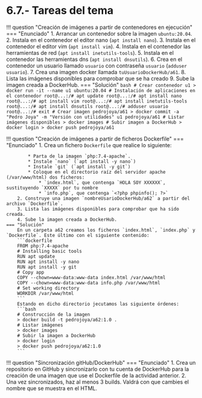 # 6.7.- Tareas del tema

!!! question "Creación de imágenes a partir de contenedores en ejecución"
    === "Enunciado"
        1. Arrancar un contenedor sobre la imagen `ubuntu:20.04`.
        2. Instala en el contenedor el editor nano (`apt install nano`).
        3. Instala en el contenedor el editor vim (`apt install vim`).
        4. Instala en el contenedor las herramientas de red (`apt install inetutils-tools`).
        5. Instala en el contenedor las herramientas dns (`apt install dnsutils`).
        6. Crea en el contenedor un usuario llamado `usuario` con contraseña `usuario` (`adduser usuario`).
        7. Crea una imagen docker llamada `tuUsuarioDockerHub/a61`.
        8. Lista las imágenes disponibles para comprobar que se ha creado
        9. Sube la imagen creada a DockerHub.
    === "Solución"
        ```bash
        # Crear contenedor u1
        > docker run -it --name u1 ubuntu:20.04
        # Instalación de aplicaciones en el contenedor
        root@...:/# apt update
        root@...:/# apt install nano
        root@...:/# apt install vim
        root@...:/# apt install inetutils-tools
        root@...:/# apt install dnsutils
        root@...:/# adduser usuario
        root@...:/# exit
        # Crear imagen pedrojoya/a61
        > docker commit -a "Pedro Joya" -m "Versión con utilidades" u1 pedrojoya/a61
        # Listar imágenes disponibles
        > docker images
        # Subir imagen a DockerHub
        > docker login
        > docker push pedrojoya/a61
        ```

!!! question "Creación de imágenes a partir de ficheros Dockerfile"
    === "Enunciado"
        1. Crea un fichero `Dockerfile` que realice lo siguiente:

            * Parta de la imagen `php:7.4-apache`.
            * Instale `nano` (`apt install -y nano`)
            * Instale `git` (`apt install -y git`)
            * Coloque en el directorio raíz del servidor apache (/var/www/html) dos ficheros:
                * `index.html`, que contenga `HOLA SOY XXXXXX`, sustituyendo `XXXXX` por tu nombre
                * `info.php`, que contenga `<?php phpinfo(); ?>`
        2. Construye una imagen `nombreUsarioDockerHub/a62` a partir del archivo `Dockerfile`.
        3. Lista las imágenes disponibles para comprobar que ha sido creada.
        4. Sube la imagen creada a DockerHub.
    === "Solución"
        En un carpeta a62 creamos los ficheros `index.html`, `index.php` y `Dockerfile`. Este último con el siguiente contenido:
        ```dockerfile
        FROM php:7.4-apache
        # Installing basic tools
        RUN apt update
        RUN apt install -y nano 
        RUN apt install -y git
        # Copy app
        COPY --chown=www-data:www-data index.html /var/www/html
        COPY --chown=www-data:www-data info.php /var/www/html
        # Set working directory
        WORKDIR /var/www/html
        ```
        Estando en dicho directorio jecutamos las siguiente órdenes:
        ```bash
        # Construcción de la imagen
        > docker build -t pedrojoya/a62:1.0 .
        # Listar imágenes
        > docker images
        # Subir la imagen a DockerHub
        > docker login
        > docker push pedrojoya/a62:1.0
        ```

!!! question "Sincronización gitHub/DockerHub"
    === "Enunciado"
        1. Crea un repositorio en GitHub y sincronizarlo con tu cuenta de DockerHub para la creación de una imagen que use el Dockerfile de la actividad anterior.
        2. Una vez sincronizados, haz al menos 3 builds. Valdrá con que cambies el nombre que se muestra en el HTML.
